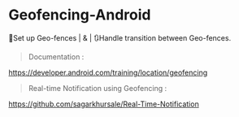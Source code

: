 # Geofencing-Android
:round_pushpin:Set up Geo-fences | &amp; |  :arrows_clockwise:Handle transition between Geo-fences.


> Documentation : 

https://developer.android.com/training/location/geofencing


> Real-time Notification using Geofencing : 

https://github.com/sagarkhursale/Real-Time-Notification
